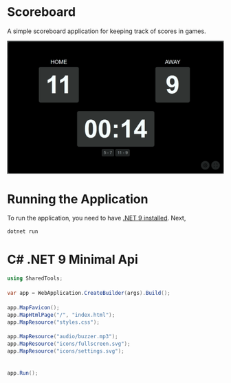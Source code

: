 
# Scoreboard
A simple scoreboard application for keeping track of scores in games.

![Scoreboard Application Screenshot](demo.gif)

# Running the Application
To run the application, you need to have [.NET 9 installed](https://dotnet.microsoft.com/en-us/download/dotnet/9.0). Next,
```bash
dotnet run
```

# C# .NET 9 Minimal Api
```csharp
using SharedTools;

var app = WebApplication.CreateBuilder(args).Build();

app.MapFavicon();
app.MapHtmlPage("/", "index.html");
app.MapResource("styles.css");

app.MapResource("audio/buzzer.mp3");
app.MapResource("icons/fullscreen.svg");
app.MapResource("icons/settings.svg");


app.Run();
```